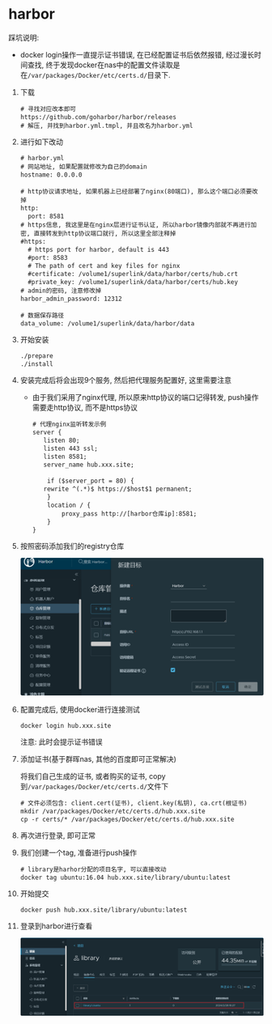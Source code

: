 # harbor

踩坑说明:

* docker login操作一直提示证书错误, 在已经配置证书后依然报错, 经过漫长时间查找, 终于发现docker在nas中的配置文件读取是在`/var/packages/Docker/etc/certs.d/`目录下.

1. 下载

   ```shell
   # 寻找对应改本即可
   https://github.com/goharbor/harbor/releases
   # 解压, 并找到harbor.yml.tmpl, 并且改名为harbor.yml
   ```

2. 进行如下改动

   ```shell
   # harbor.yml
   # 网站地址, 如果配置就修改为自己的domain
   hostname: 0.0.0.0
   
   # http协议请求地址, 如果机器上已经部署了nginx(80端口), 那么这个端口必须要改掉
   http:
     port: 8581
   # https信息, 我这里是在nginx层进行证书认证, 所以harbor镜像内部就不再进行加密, 直接转发到http协议端口就行, 所以这里全部注释掉
   #https:
     # https port for harbor, default is 443
     #port: 8583
     # The path of cert and key files for nginx
     #certificate: /volume1/superlink/data/harbor/certs/hub.crt
     #private_key: /volume1/superlink/data/harbor/certs/hub.key
   # admin的密码, 注意修改掉
   harbor_admin_password: 12312
   
   # 数据保存路径
   data_volume: /volume1/superlink/data/harbor/data
   ```

3. 开始安装

   ```shell
   ./prepare
   ./install
   ```

4. 安装完成后将会出现9个服务, 然后把代理服务配置好, 这里需要注意

   * 由于我们采用了nginx代理, 所以原来http协议的端口记得转发, push操作需要走http协议, 而不是https协议

     ```shell
     # 代理nginx监听转发示例
     server {
     	listen 80;
     	listen 443 ssl;
     	listen 8581;
     	server_name hub.xxx.site;
     
         if ($server_port = 80) {
     	rewrite ^(.*)$ https://$host$1 permanent;
         }
         location / {
             proxy_pass http://[harbor仓库ip]:8581;
         }
     }
     
     ```

     

5. 按照密码添加我们的registry仓库

   ![image-20240228164408842](.image/21-harbor/image-20240228164408842.png)

6. 配置完成后, 使用docker进行连接测试

   ```shell
   docker login hub.xxx.site
   ```

   注意: 此时会提示证书错误

7. 添加证书(基于群晖nas, 其他的百度即可正常解决)

   将我们自己生成的证书, 或者购买的证书, copy到`/var/packages/Docker/etc/certs.d/`文件下

   ```shell
   # 文件必须包含: client.cert(证书), client.key(私钥), ca.crt(根证书)
   mkdir /var/packages/Docker/etc/certs.d/hub.xxx.site
   cp -r certs/* /var/packages/Docker/etc/certs.d/hub.xxx.site
   ```

8. 再次进行登录, 即可正常

9. 我们创建一个tag, 准备进行push操作

   ```shell
   # library是harhor分配的项目名字, 可以直接改动
   docker tag ubuntu:16.04 hub.xxx.site/library/ubuntu:latest
   ```

10. 开始提交

    ```shell
    docker push hub.xxx.site/library/ubuntu:latest
    ```

11. 登录到harbor进行查看

    ![image-20240228165654502](.image/21-harbor/image-20240228165654502.png)